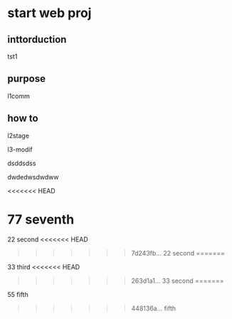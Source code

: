 # start web proj

## inttorduction
tst1
## purpose
l1comm
## how to
l2stage


l3-modif


dsddsdss

dwdedwsdwdww

<<<<<<< HEAD

77 seventh
=======
22 second
<<<<<<< HEAD
>>>>>>> 7d243fb... 22 second
=======


33 third
<<<<<<< HEAD
>>>>>>> 263d1a1... 33 second
=======


55 fifth
>>>>>>> 448136a... fifth
